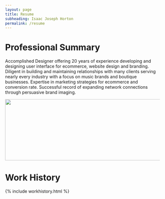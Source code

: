 ```yaml
---
layout: page
title: Resume
subheading: Isaac Joseph Horton
permalink: /resume
---
```



# Professional Summary

<div uk-grid><div class="uk-width-1-2@m">

Accomplished Designer offering 20 years of experience developing and designing user interface for ecommerce, website design and branding. Diligent in building and maintaining relationships with many clients serving nearly every industry with a focus on music brands and boutique businesses. Expertise in marketing strategies for ecommerce and conversion rate. Successful record of expanding network connections through persuasive brand imaging. 
</div>
<div class="uk-width-1-2@m">
<img class="uk-width-1-1" src="{{ "/assets/img/picasso_surface-ani-spin.gif" | relative_url }}" width="800" height="200">
</div></div>

# Work History
{% include workhistory.html %}
